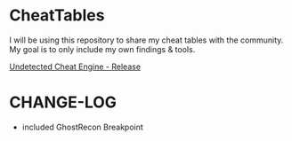 # CheatTables
I will be using this repository to share my cheat tables with the community.  
My goal is to only include my own findings & tools.  

[Undetected Cheat Engine - Release](https://github.com/NightFyre/cheat-engine/releases/tag/7.4.1)

# CHANGE-LOG
- included GhostRecon Breakpoint